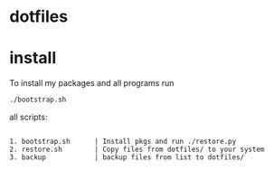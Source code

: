 # dotfiles

# install

To install my packages and all programs run

```bash
./bootstrap.sh
```

all scripts:

```

1. bootstrap.sh      | Install pkgs and run ./restore.py
2. restore.sh        | Copy files from dotfiles/ to your system
3. backup            | backup files from list to dotfiles/

```
